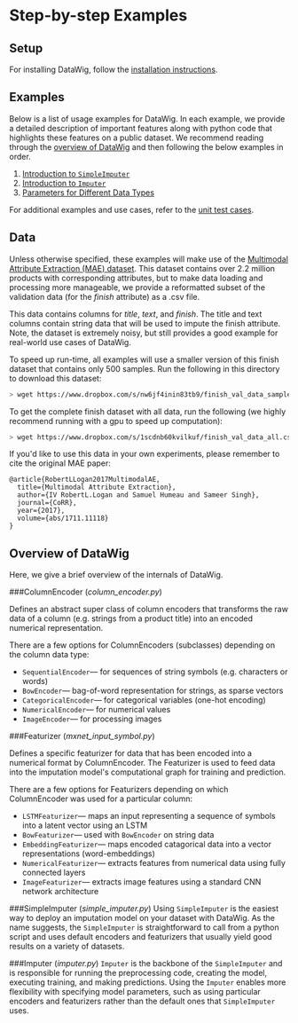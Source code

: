 Step-by-step Examples
================================

## Setup
For installing DataWig, follow the [installation instructions](../README.md).

## Examples
Below is a list of usage examples for DataWig. In each example, we provide a detailed description of important features along with python code that highlights these features on a public dataset. We recommend reading through the [overview of DataWig](#overview-of-datawig) and then following the below examples in order.

1. [Introduction to `SimpleImputer`](./simpleimputer_intro)
2. [Introduction to `Imputer`](./imputer_intro)
3. [Parameters for Different Data Types](./params_tutorial)

For additional examples and use cases, refer to the [unit test cases](https://github.com/awslabs/datawig/blob/master/test/test_imputer.py#L278).

## Data
Unless otherwise specified, these examples will make use of the [Multimodal Attribute Extraction (MAE) dataset](https://arxiv.org/pdf/1711.11118.pdf). This dataset contains over 2.2 million products with corresponding attributes, but to make data loading and processing more manageable, we provide a reformatted subset of the validation data (for the *finish* attribute) as a .csv file. 

This data contains columns for *title*, *text*, and *finish*. The title and text columns contain string data that will be used to impute the finish attribute. Note, the dataset is extremely noisy, but still provides a good example for real-world use cases of DataWig.

To speed up run-time, all examples will use a smaller version of this finish dataset that contains only 500 samples. Run the following in this directory to download this dataset:

```bash
> wget https://www.dropbox.com/s/nw6jf4inin83tb9/finish_val_data_sample.csv
```

To get the complete finish dataset with all data, run the following (we highly recommend running with a gpu to speed up computation):

```bash
> wget https://www.dropbox.com/s/1scdnb60kvilkuf/finish_val_data_all.csv
```


If you'd like to use this data in your own experiments, please remember to cite the original MAE paper:

```
@article{RobertLLogan2017MultimodalAE,
  title={Multimodal Attribute Extraction},
  author={IV RobertL.Logan and Samuel Humeau and Sameer Singh},
  journal={CoRR},
  year={2017},
  volume={abs/1711.11118}
}
```

## Overview of DataWig
Here, we give a brief overview of the internals of DataWig.

###ColumnEncoder (*column_encoder.py*)

Defines an abstract super class of column encoders that transforms the raw data of a column (e.g. strings from a product title) into an encoded numerical representation.

There are a few options for ColumnEncoders (subclasses) depending on the column data type:

* `SequentialEncoder`&mdash;  for sequences of string symbols (e.g. characters or words)
* `BowEncoder`&mdash; bag-of-word representation for strings, as sparse vectors
* `CategoricalEncoder`&mdash; for categorical variables (one-hot encoding)
* `NumericalEncoder`&mdash; for numerical values
* `ImageEncoder`&mdash; for processing images

###Featurizer (*mxnet_input\_symbol.py*)

Defines a specific featurizer for data that has been encoded into a numerical format by ColumnEncoder. The Featurizer is used to feed data into the imputation model's computational graph for training and prediction.

There are a few options for Featurizers depending on which ColumnEncoder was used for a particular column:

* `LSTMFeaturizer`&mdash; maps an input representing a sequence of symbols into a latent vector using an LSTM
* `BowFeaturizer`&mdash; used with `BowEncoder` on string data
* `EmbeddingFeaturizer`&mdash; maps encoded catagorical data into a vector representations (word-embeddings)
* `NumericalFeaturizer`&mdash; extracts features from numerical data using fully connected layers
* `ImageFeaturizer`&mdash; extracts image features using a standard CNN network architecture

###SimpleImputer (*simple_imputer.py*)
Using `SimpleImputer` is the easiest way to deploy an imputation model on your dataset with DataWig. As the name suggests, the `SimpleImputer` is straightforward to call from a python script and uses default encoders and featurizers that usually yield good results on a variety of datasets.

###Imputer (*imputer.py*)
`Imputer` is the backbone of the `SimpleImputer` and is responsible for running the preprocessing code, creating the model, executing training, and making predictions. Using the `Imputer` enables more flexibility with specifying model parameters, such as using particular encoders and featurizers rather than the default ones that `SimpleImputer` uses.